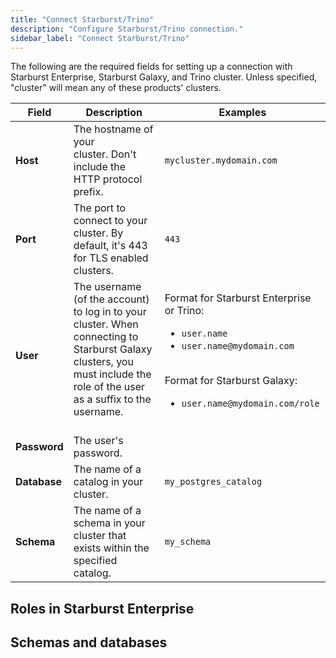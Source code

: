 ```yaml
---
title: "Connect Starburst/Trino"
description: "Configure Starburst/Trino connection."
sidebar_label: "Connect Starburst/Trino"
---
```


The following are the required fields for setting up a connection with Starburst Enterprise, Starburst Galaxy, and Trino cluster. Unless specified, "cluster" will mean any of these products' clusters.     

| Field | Description | Examples |
| --- | --- | --- |
| **Host** | The hostname of your cluster. Don't include the HTTP protocol prefix. | `mycluster.mydomain.com` |
| **Port** | The port to connect to your cluster. By default, it's 443 for TLS enabled clusters. | `443` |
| **User** | The username (of the account) to log in to your cluster. When connecting to Starburst Galaxy clusters, you must include the role of the user as a suffix to the username.<br/><br/> | Format for Starburst Enterprise or Trino: <br/> <ul><li>`user.name`</li><li>`user.name@mydomain.com`</li></ul><br/>Format for Starburst Galaxy:<br/> <ul><li>`user.name@mydomain.com/role`</li></ul> |
| **Password** | The user's password. |   |
| **Database** | The name of a catalog in your cluster. | `my_postgres_catalog` |
| **Schema** | The name of a schema in your cluster that exists within the specified catalog.  | `my_schema` |

## Roles in Starburst Enterprise 

<Snippet src="connect-starburst-trino/roles-starburst-enterprise" />

## Schemas and databases

<Snippet src="connect-starburst-trino/schema-db-fields" />